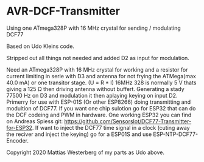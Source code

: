 # AVR-DCF-Transmitter
Using one ATmega328P with 16 MHz crystal for sending / modulating  DCF77 


 Based on Udo Kleins code.

 Stripped out all things not needed and added D2 as input for modulation.
 
 Need an ATmega328P with 16 MHz crystal for working and a resistor for current limiting in 
 serie with D3 and antenna for not frying the ATMega(max 40.0 mA) or one transitor stage.
 (U = R * I) 16MHz 328 is normally 5 V thats giving a 125 Ω then driving antenna without buffert.
 Generating a stady 77500 Hz on D3 and modulation it then aplaying keying on input D2.
 Primerry for use with ESP-01S (Or other ESP8266) doing transmitting and modultion of DCF77.
 If you want one chip sulotion go for ESP32 that can do the DCF codeing and PWM in hardware.
 One working ESP32 you can find on Andreas Spiess git: https://github.com/SensorsIot/DCF77-Transmitter-for-ESP32.
 If want to inject the DCF77 time signal in a clock (cuting away the reciver and inject the keying) 
 go for a ESP01S and use ESP-NTP-DCF77-Encoder.
 
 Copyright 2020 Mattias Westerberg of my parts as Udo above.
